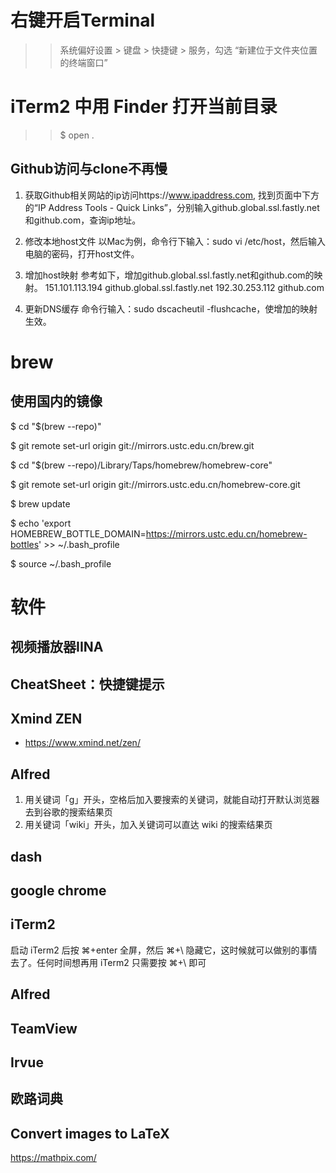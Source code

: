 # 右键开启Terminal

>>系统偏好设置 > 键盘 > 快捷键 > 服务，勾选 “新建位于文件夹位置的终端窗口”

# iTerm2 中用 Finder 打开当前目录

>>$ open .

## Github访问与clone不再慢

1. 获取Github相关网站的ip访问https://www.ipaddress.com,
找到页面中下方的“IP Address Tools - Quick Links”，分别输入github.global.ssl.fastly.net和github.com，查询ip地址。
2. 修改本地host文件
以Mac为例，命令行下输入：sudo vi /etc/host，然后输入电脑的密码，打开host文件。
3. 增加host映射
参考如下，增加github.global.ssl.fastly.net和github.com的映射。
151.101.113.194 github.global.ssl.fastly.net
192.30.253.112 github.com

4. 更新DNS缓存
命令行输入：sudo dscacheutil -flushcache，使增加的映射生效。


# brew

## 使用国内的镜像

$ cd "$(brew --repo)"

$ git remote set-url origin git://mirrors.ustc.edu.cn/brew.git

$ cd "$(brew --repo)/Library/Taps/homebrew/homebrew-core"

$ git remote set-url origin git://mirrors.ustc.edu.cn/homebrew-core.git

$ brew update

$ echo 'export HOMEBREW_BOTTLE_DOMAIN=https://mirrors.ustc.edu.cn/homebrew-bottles' >> ~/.bash_profile

$ source ~/.bash_profile

# 软件

## 视频播放器IINA

## CheatSheet：快捷键提示

## Xmind ZEN
- https://www.xmind.net/zen/

## Alfred
  1. 用关键词「g」开头，空格后加入要搜索的关键词，就能自动打开默认浏览器去到谷歌的搜索结果页
  2. 用关键词「wiki」开头，加入关键词可以直达 wiki 的搜索结果页

## dash

## google chrome

## iTerm2
启动 iTerm2 后按 ⌘+enter 全屏，然后 ⌘+\ 隐藏它，这时候就可以做别的事情去了。任何时间想再用 iTerm2 只需要按 ⌘+\ 即可

## Alfred

## TeamView

## Irvue

## 欧路词典

## Convert images to LaTeX
https://mathpix.com/


